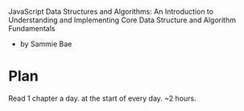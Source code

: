 JavaScript Data Structures and Algorithms: An Introduction to Understanding and Implementing Core Data Structure and Algorithm Fundamentals
- by Sammie Bae

# Plan
Read 1 chapter a day. at the start of every day. ~2 hours. 
